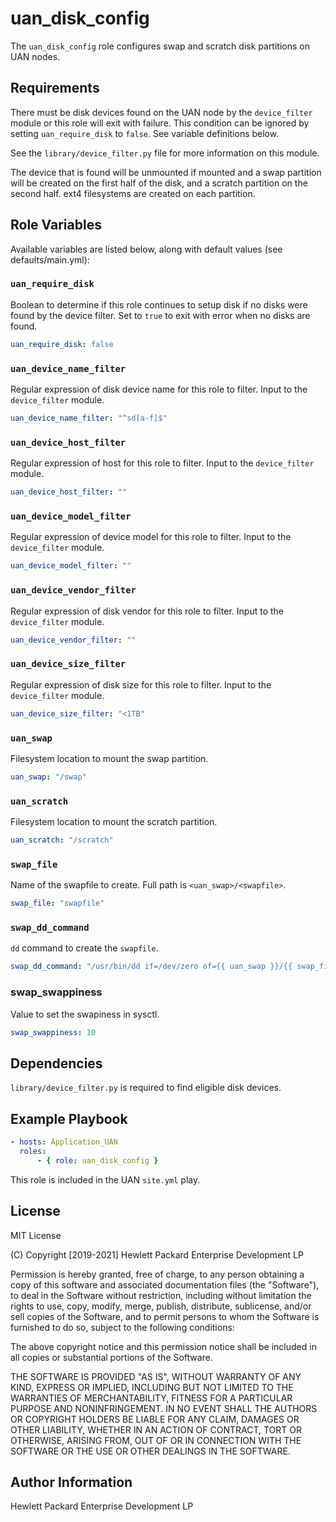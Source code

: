 uan_disk_config
=========

The `uan_disk_config` role configures swap and scratch disk partitions on UAN
nodes.

Requirements
------------

There must be disk devices found on the UAN node by the `device_filter` module
or this role will exit with failure. This condition can be ignored by setting
`uan_require_disk` to `false`. See variable definitions below.

See the `library/device_filter.py` file for more information on this module.

The device that is found will be unmounted if mounted and a swap partition will
be created on the first half of the disk, and a scratch partition on the second
half. ext4 filesystems are created on each partition.

Role Variables
--------------

Available variables are listed below, along with default values (see defaults/main.yml):

### `uan_require_disk`

Boolean to determine if this role continues to setup disk if no disks were found
by the device filter. Set to `true` to exit with error when no disks are found.

```yaml
uan_require_disk: false
```

### `uan_device_name_filter`

Regular expression of disk device name for this role to filter.
Input to the `device_filter` module.

```yaml
uan_device_name_filter: "^sd[a-f]$"
```

### `uan_device_host_filter`

Regular expression of host for this role to filter.
Input to the `device_filter` module.

```yaml
uan_device_host_filter: ""
```

### `uan_device_model_filter`

Regular expression of device model for this role to filter.
Input to the `device_filter` module.

```yaml
uan_device_model_filter: ""
```

### `uan_device_vendor_filter`

Regular expression of disk vendor for this role to filter.
Input to the `device_filter` module.

```yaml
uan_device_vendor_filter: ""
```

### `uan_device_size_filter`


Regular expression of disk size for this role to filter.
Input to the `device_filter` module.

```yaml
uan_device_size_filter: "<1TB"
```

### `uan_swap`

Filesystem location to mount the swap partition.

```yaml
uan_swap: "/swap"
```

### `uan_scratch`

Filesystem location to mount the scratch partition.

```yaml
uan_scratch: "/scratch"
```

### `swap_file`

Name of the swapfile to create. Full path is `<uan_swap>/<swapfile>`.

```yaml
swap_file: "swapfile"
```

### `swap_dd_command`

`dd` command to create the `swapfile`.

```yaml
swap_dd_command: "/usr/bin/dd if=/dev/zero of={{ uan_swap }}/{{ swap_file }} bs=1GB count=10"
```

### swap_swappiness

Value to set the swapiness in sysctl.

```yaml
swap_swappiness: 10
```

Dependencies
------------

`library/device_filter.py` is required to find eligible disk devices.

Example Playbook
----------------

```yaml
- hosts: Application_UAN
  roles:
      - { role: uan_disk_config }
```

This role is included in the UAN `site.yml` play.

License
-------

MIT License

(C) Copyright [2019-2021] Hewlett Packard Enterprise Development LP

Permission is hereby granted, free of charge, to any person obtaining a
copy of this software and associated documentation files (the "Software"),
to deal in the Software without restriction, including without limitation
the rights to use, copy, modify, merge, publish, distribute, sublicense,
and/or sell copies of the Software, and to permit persons to whom the
Software is furnished to do so, subject to the following conditions:

The above copyright notice and this permission notice shall be included
in all copies or substantial portions of the Software.

THE SOFTWARE IS PROVIDED "AS IS", WITHOUT WARRANTY OF ANY KIND, EXPRESS OR
IMPLIED, INCLUDING BUT NOT LIMITED TO THE WARRANTIES OF MERCHANTABILITY,
FITNESS FOR A PARTICULAR PURPOSE AND NONINFRINGEMENT. IN NO EVENT SHALL
THE AUTHORS OR COPYRIGHT HOLDERS BE LIABLE FOR ANY CLAIM, DAMAGES OR
OTHER LIABILITY, WHETHER IN AN ACTION OF CONTRACT, TORT OR OTHERWISE,
ARISING FROM, OUT OF OR IN CONNECTION WITH THE SOFTWARE OR THE USE OR
OTHER DEALINGS IN THE SOFTWARE.

Author Information
------------------

Hewlett Packard Enterprise Development LP
